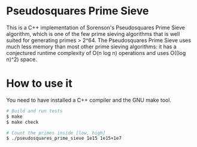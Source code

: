 # Pseudosquares Prime Sieve

This is a C++ implementation of Sorenson's Pseudosquares Prime Sieve algorithm, which is one of the few prime sieving algorithms that is well suited for generating primes > 2^64. The Pseudosquares Prime Sieve uses much less memory than most other prime sieving algorithms: it has a conjectured runtime complexity of O(n log n) operations and uses O((log n)^2) space.

# How to use it

You need to have installed a C++ compiler and the GNU make tool.

```bash
# Build and run tests
$ make
$ make check

# Count the primes inside [low, high]
$ ./pseudosquares_prime_sieve 1e15 1e15+1e7
```

